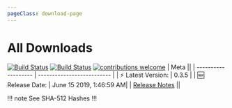 ```yaml
---
pageClass: download-page
---
```


# All Downloads
[![Build Status](https://travis-ci.org/Nishkalkashyap/Quark-electron.svg?branch=release)](https://travis-ci.org/Nishkalkashyap/Quark-electron)
[![Build Status](https://ci.appveyor.com/api/projects/status/e9n73kxva64pccwe/branch/release?svg=true)](https://ci.appveyor.com/project/Nishkalkashyap/quark-electron)
[![contributions welcome](https://img.shields.io/badge/contributions-welcome-brightgreen.svg?style=flat)](https://github.com/Nishkalkashyap/Quark-docs)
| Meta                                            ||
| -------------------    | -------------------------- |
| ⚡ Latest Version:     | 0.3.5            |
| 🆕 Release Date:       | June 15 2019,  1:46:59 AM|
| [Release Notes](/FAQ/release-notes.html)        ||

<Download
version="0.3.5"
linux_main='Quark-linux-x86_64-0.3.5.AppImage'
linux_other='["Quark-linux-amd64-0.3.5.deb","Quark-linux-x64-0.3.5.tar.gz"]'
windows_main='Quark-win-0.3.5.exe'
windows_other='["Quark-win-x64-0.3.5.msi","Quark-win-x64-0.3.5.zip"]'
/>
!!! note See SHA-512 Hashes
<DropDown>
<ReleaseNotes :sha='{
    "Quark-win-0.3.5.exe": "Ds1dGug/xB+Gtl7W9TVFvznVzMynoUHI+bNHf+Ovv/nBwi3fziwWph4M3IT1tTSXDQv1xwr+G5RlITcnSW37vg==",
    "Quark-win-x64-0.3.5.msi": "PIo2yBmt02CueCbZDrC3L62mJO2gppB6qibFn+SCd7a2AbpzhsF1EDlHVZtWaV/FalSxAFT0Y7f4wTwa0C8AKg==",
    "Quark-win-x64-0.3.5.zip": "u/nTDHwlq6YNuitD+ivCYdcFoxoK7lsqIhSaCjUIH8+9agvAwY+6/N1aO8HqBNB+VcnwcwlGbz+yb8RJJB6imw==",
    "Quark-linux-amd64-0.3.5.deb": "hhL8gwdOvObz3Avn5ZOblFtkvE+cfjL5ovMwWmTc6AAJRY80MXzQfl55M+C+7QMReQN5mMRzC6vCZ8LVBN/u1Q==",
    "Quark-linux-x64-0.3.5.tar.gz": "Em03ZRGEi4XtAnR4tjjWAYEl5B2l+67/oMgUupWI0DSkRvlMaQLRKdbvWErxUqZW4v31vFM6A69AlcUfUg27DQ==",
    "Quark-linux-x86_64-0.3.5.AppImage": "V8RgiSyDuIhFThmuNGn6d+SldmoLRZHl2eY8bj0qG1tZ5g0oI5M80cOkrtG+4bKWeZAt+Unz0zjwMM1qmaRiMw=="
}' />
</DropDown>
!!!

